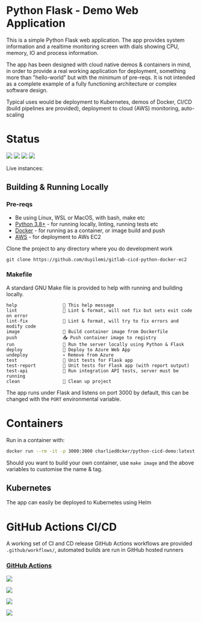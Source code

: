 # Python Flask - Demo Web Application

This is a simple Python Flask web application. The app provides system information and a realtime monitoring screen with dials showing CPU, memory, IO and process information.

The app has been designed with cloud native demos & containers in mind, in order to provide a real working application for deployment, something more than "hello-world" but with the minimum of pre-reqs. It is not intended as a complete example of a fully functioning architecture or complex software design.

Typical uses would be deployment to Kubernetes, demos of Docker, CI/CD (build pipelines are provided), deployment to cloud (AWS) monitoring, auto-scaling

# Status

![](https://img.shields.io/github/last-commit/duyilemi/gitlab-cicd-python-docker-ec2) ![](https://img.shields.io/github/release-date/duyilemi/gitlab-cicd-python-docker-ec2) ![](https://img.shields.io/github/v/release/duyilemi/gitlab-cicd-python-docker-ec2) ![](https://img.shields.io/github/commit-activity/y/duyilemi/gitlab-cicd-python-docker-ec2)

Live instances:

## Building & Running Locally

### Pre-reqs

- Be using Linux, WSL or MacOS, with bash, make etc
- [Python 3.8+](https://www.python.org/downloads/) - for running locally, linting, running tests etc
- [Docker](https://docs.docker.com/get-docker/) - for running as a container, or image build and push
- [AWS](https://docs.microsoft.com/en-us/cli/azure/install-azure-cli-linux) - for deployment to AWs EC2

Clone the project to any directory where you do development work

```
git clone https://github.com/duyilemi/gitlab-cicd-python-docker-ec2
```

### Makefile

A standard GNU Make file is provided to help with running and building locally.

```text
help                 💬 This help message
lint                 🔎 Lint & format, will not fix but sets exit code on error
lint-fix             📜 Lint & format, will try to fix errors and modify code
image                🔨 Build container image from Dockerfile
push                 📤 Push container image to registry
run                  🏃 Run the server locally using Python & Flask
deploy               🚀 Deploy to Azure Web App
undeploy             💀 Remove from Azure
test                 🎯 Unit tests for Flask app
test-report          🎯 Unit tests for Flask app (with report output)
test-api             🚦 Run integration API tests, server must be running
clean                🧹 Clean up project
```

The app runs under Flask and listens on port 3000 by default, this can be changed with the `PORT` environmental variable.

# Containers

Run in a container with:

```bash
docker run --rm -it -p 3000:3000 charlied0cker/python-cicd-demo:latest
```

Should you want to build your own container, use `make image` and the above variables to customise the name & tag.

## Kubernetes

The app can easily be deployed to Kubernetes using Helm

# GitHub Actions CI/CD

A working set of CI and CD release GitHub Actions workflows are provided `.github/workflows/`, automated builds are run in GitHub hosted runners

### [GitHub Actions](https://github.com/duyilemi/gitlab-cicd-python-docker-ec2/actions)

[![](https://img.shields.io/github/workflow/status/duyilemi/gitlab-cicd-python-docker-ec2/CI%20Build%20App)](https://github.com/duyilemi/gitlab-cicd-python-docker-ec2/actions?query=workflow%3A%22CI+Build+App%22)

[![](https://img.shields.io/github/workflow/status/duyilemi/gitlab-cicd-python-docker-ec2/CD%20Release%20-%20AKS?label=release-kubernetes)](https://github.com/duyilemi/gitlab-cicd-python-docker-ec2/actions?query=workflow%3A%22CD+Release+-+AKS%22)

[![](https://img.shields.io/github/workflow/status/duyilemi/gitlab-cicd-python-docker-ec2/CD%20Release%20-%20Webapp?label=release-azure)](https://github.com/duyilemi/gitlab-cicd-python-docker-ec2/actions?query=workflow%3A%22CD+Release+-+Webapp%22)

[![](https://img.shields.io/github.com/duyilemi/gitlab-cicd-python-docker-ec2)](https://github.com/duyilemi/gitlab-cicd-python-docker-ec2/commits/master)

